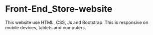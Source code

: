 # Front-End_Store-website
This website use HTML, CSS, Js and Bootstrap. This is responsive on mobile devices, tablets and computers.
